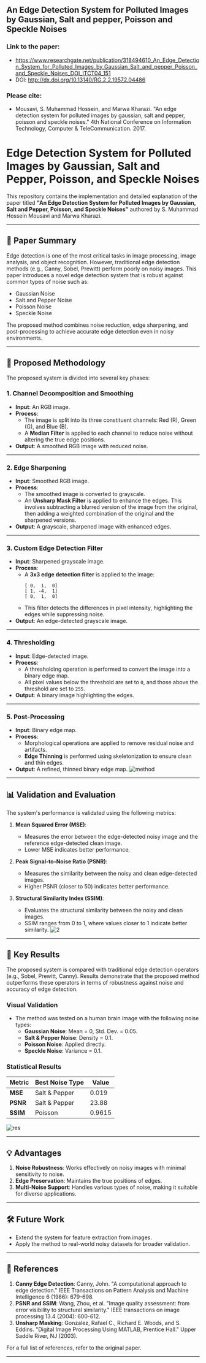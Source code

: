 ## An Edge Detection System for Polluted Images by Gaussian, Salt and pepper, Poisson and Speckle Noises

### Link to the paper:
- https://www.researchgate.net/publication/318494610_An_Edge_Detection_System_for_Polluted_Images_by_Gaussian_Salt_and_pepper_Poisson_and_Speckle_Noises_DOI_ITCT04_151
- DOI: http://dx.doi.org/10.13140/RG.2.2.19572.04486
### Please cite:
- Mousavi, S. Muhammad Hossein, and Marwa Kharazi. "An edge detection system for polluted images by gaussian, salt and pepper, poisson and speckle noises." 4th National Conference on Information Technology, Computer & TeleCommunication. 2017.

# Edge Detection System for Polluted Images by Gaussian, Salt and Pepper, Poisson, and Speckle Noises

This repository contains the implementation and detailed explanation of the paper titled **"An Edge Detection System for Polluted Images by Gaussian, Salt and Pepper, Poisson, and Speckle Noises"** authored by S. Muhammad Hossein Mousavi and Marwa Kharazi.

---

## 📜 Paper Summary

Edge detection is one of the most critical tasks in image processing, image analysis, and object recognition. However, traditional edge detection methods (e.g., Canny, Sobel, Prewitt) perform poorly on noisy images. This paper introduces a novel edge detection system that is robust against common types of noise such as:
- Gaussian Noise
- Salt and Pepper Noise
- Poisson Noise
- Speckle Noise

The proposed method combines noise reduction, edge sharpening, and post-processing to achieve accurate edge detection even in noisy environments.

---

## 🚀 Proposed Methodology

The proposed system is divided into several key phases:

### 1. **Channel Decomposition and Smoothing**
- **Input**: An RGB image.
- **Process**:
  - The image is split into its three constituent channels: Red (R), Green (G), and Blue (B).
  - A **Median Filter** is applied to each channel to reduce noise without altering the true edge positions.
- **Output**: A smoothed RGB image with reduced noise.

---

### 2. **Edge Sharpening**
- **Input**: Smoothed RGB image.
- **Process**:
  - The smoothed image is converted to grayscale.
  - An **Unsharp Mask Filter** is applied to enhance the edges. This involves subtracting a blurred version of the image from the original, then adding a weighted combination of the original and the sharpened versions.
- **Output**: A grayscale, sharpened image with enhanced edges.

---

### 3. **Custom Edge Detection Filter**
- **Input**: Sharpened grayscale image.
- **Process**:
  - A **3x3 edge detection filter** is applied to the image:
    ```
    [ 0,  1,  0]
    [ 1, -4,  1]
    [ 0,  1,  0]
    ```
  - This filter detects the differences in pixel intensity, highlighting the edges while suppressing noise.
- **Output**: An edge-detected grayscale image.

---

### 4. **Thresholding**
- **Input**: Edge-detected image.
- **Process**:
  - A thresholding operation is performed to convert the image into a binary edge map.
  - All pixel values below the threshold are set to `0`, and those above the threshold are set to `255`.
- **Output**: A binary image highlighting the edges.

---

### 5. **Post-Processing**
- **Input**: Binary edge map.
- **Process**:
  - Morphological operations are applied to remove residual noise and artifacts.
  - **Edge Thinning** is performed using skeletonization to ensure clean and thin edges.
- **Output**: A refined, thinned binary edge map.
![method](https://github.com/user-attachments/assets/bf0b8512-3f21-44a9-a6e1-9cbd9b370359)

---

## 📊 Validation and Evaluation

The system's performance is validated using the following metrics:
1. **Mean Squared Error (MSE)**:
   - Measures the error between the edge-detected noisy image and the reference edge-detected clean image.
   - Lower MSE indicates better performance.

2. **Peak Signal-to-Noise Ratio (PSNR)**:
   - Measures the similarity between the noisy and clean edge-detected images.
   - Higher PSNR (closer to 50) indicates better performance.

3. **Structural Similarity Index (SSIM)**:
   - Evaluates the structural similarity between the noisy and clean images.
   - SSIM ranges from 0 to 1, where values closer to 1 indicate better similarity.
![2](https://github.com/user-attachments/assets/a16d703d-1cd9-4a23-8e71-8108a77a72bd)

---

## 🔬 Key Results

The proposed system is compared with traditional edge detection operators (e.g., Sobel, Prewitt, Canny). Results demonstrate that the proposed method outperforms these operators in terms of robustness against noise and accuracy of edge detection.

### Visual Validation
- The method was tested on a human brain image with the following noise types:
  - **Gaussian Noise**: Mean = 0, Std. Dev. = 0.05.
  - **Salt & Pepper Noise**: Density = 0.1.
  - **Poisson Noise**: Applied directly.
  - **Speckle Noise**: Variance = 0.1.

### Statistical Results
| Metric | Best Noise Type | Value |
|--------|-----------------|-------|
| **MSE** | Salt & Pepper  | 0.019 |
| **PSNR** | Salt & Pepper | 23.88 |
| **SSIM** | Poisson       | 0.9615 |
![res](https://github.com/user-attachments/assets/a12f809a-3980-4303-af47-99fe5b5f5439)

---

## 💡 Advantages

1. **Noise Robustness**: Works effectively on noisy images with minimal sensitivity to noise.
2. **Edge Preservation**: Maintains the true positions of edges.
3. **Multi-Noise Support**: Handles various types of noise, making it suitable for diverse applications.

---

## 🛠️ Future Work

- Extend the system for feature extraction from images.
- Apply the method to real-world noisy datasets for broader validation.

---

## 📖 References

1. **Canny Edge Detection**: Canny, John. "A computational approach to edge detection." IEEE Transactions on Pattern Analysis and Machine Intelligence 6 (1986): 679-698.
2. **PSNR and SSIM**: Wang, Zhou, et al. "Image quality assessment: from error visibility to structural similarity." IEEE transactions on image processing 13.4 (2004): 600-612.
3. **Unsharp Masking**: Gonzalez, Rafael C., Richard E. Woods, and S. Eddins. "Digital Image Processing Using MATLAB, Prentice Hall." Upper Saddle River, NJ (2003).

For a full list of references, refer to the original paper.

---

